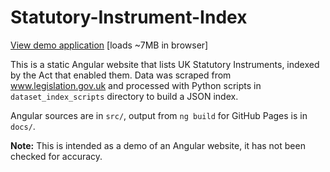 # Statutory-Instrument-Index

[View demo application](https://joe-crawford.github.io/Statutory-Instrument-Index/) [loads ~7MB in browser]

This is a static Angular website that lists UK Statutory Instruments, indexed by the Act that enabled them. Data was scraped from www.legislation.gov.uk and processed with Python scripts in `dataset_index_scripts` directory to build a JSON index.

Angular sources are in `src/`, output from `ng build` for GitHub Pages is in `docs/`.

**Note:** This is intended as a demo of an Angular website, it has not been checked for accuracy.
